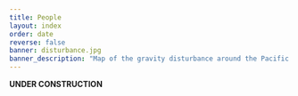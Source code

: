 ```yaml
---
title: People
layout: index
order: date
reverse: false
banner: disturbance.jpg
banner_description: "Map of the gravity disturbance around the Pacific Ocean."
---
```


**UNDER CONSTRUCTION**
